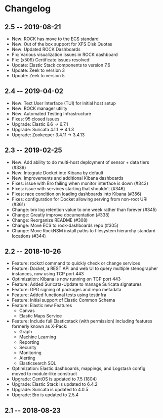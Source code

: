 # Changelog

## 2.5 -- 2019-08-21

- New: ROCK has move to the ECS standard  
- New: Out of the box support for XFS Disk Quotas  
- New: Updated ROCK Dashboards  
- Fix: Various visualization issues in ROCK dashboard  
- Fix: (x509) Certificate issues resolved  
- Update: Elastic Stack components to version 7.6
- Update: Zeek to version 3  
- Update: Zeek to version 5  


## 2.4 -- 2019-04-02

- New: Text User Interface (TUI) for initial host setup  
- New: ROCK manager utility  
- New: Automated Testing Infrastructure  
- Fixes: 95 closed issues  
- Upgrade: Elastic 6.6 -> 6.7.1  
- Upgrade: Suricata 4.1.1 -> 4.1.3  
- Upgrade: Zookeeper 3.4.11 -> 3.4.13  


## 2.3 -- 2019-02-25

- New: Add ability to do multi-host deployment of sensor + data tiers (#339)
- New: Integrate Docket into Kibana by default
- New: Improvements and additional Kibana dashboards
- Fixes: issue with Bro failing when monitor interface is down (#343)
- Fixes: issue with services starting that shouldn’t (#346)
- Fixes: race condition on loading dashboards into Kibana (#356)
- Fixes: configuration for Docket allowing serving from non-root URI (#361)
- Change: bro log retention value to one week rather than forever (#345)
- Change: Greatly improve documentation  (#338)
- Change: Reorganize README (#308)
- Change: Move ECS to rock-dashboards repo (#305)
- Change: Move RockNSM install paths to filesystem hierarchy standard locations (#344)


## 2.2 -- 2018-10-26  

- Feature: rockctl command to quickly check or change services  
- Feature: Docket, a REST API and web UI to query multiple stenographer instances, now using TCP port 443  
- Optimization: Kibana is now running on TCP port 443  
- Feature: Added Suricata-Update to manage Suricata signatures  
- Feature: GPG signing of packages and repo metadata  
- Feature: Added functional tests using testinfra  
- Feature: Initial support of Elastic Common Schema  
- Feature: Elastic new Features  
  - Canvas  
  - Elastic Maps Service  
- Feature: Include full Elasticstack (with permission) including features formerly known as X-Pack:  
  - Graph  
  - Machine Learning  
  - Reporting  
  - Security  
  - Monitoring  
  - Alerting  
  - Elasticsearch SQL  
- Optimization: Elastic dashboards, mappings, and Logstash config moved to module-like construct  
- Upgrade: CentOS is updated to 7.5 (1804)  
- Upgrade: Elastic Stack is updated to 6.4.2  
- Upgrade: Suricata is updated to 4.0.5  
- Upgrade: Bro is updated to 2.5.4  


## 2.1 -- 2018-08-23  

<!--
New: description
Fixes: description
Change: description

Feature: description
Bug: description
Optimization: description
Upgrade: description
-->

